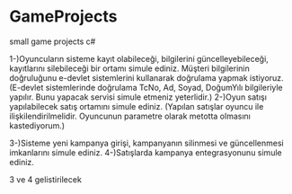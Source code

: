 # GameProjects
small game projects c#

1-)Oyuncuların sisteme kayıt olabileceği, bilgilerini güncelleyebileceği, kayıtlarını silebileceği bir ortamı simule ediniz. 
Müşteri bilgilerinin doğruluğunu e-devlet sistemlerini kullanarak doğrulama yapmak istiyoruz. 
(E-devlet sistemlerinde doğrulama TcNo, Ad, Soyad, DoğumYılı bilgileriyle yapılır. Bunu yapacak servisi simule etmeniz yeterlidir.)
2-)Oyun satışı yapılabilecek satış ortamını simule ediniz.
(Yapılan satışlar oyuncu ile ilişkilendirilmelidir. Oyuncunun parametre olarak metotta olmasını kastediyorum.)

3-)Sisteme yeni kampanya girişi, kampanyanın silinmesi ve güncellenmesi imkanlarını simule ediniz.
4-)Satışlarda kampanya entegrasyonunu simule ediniz.

3 ve 4 gelistirilecek
